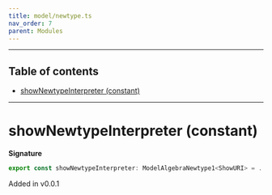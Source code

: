 ```yaml
---
title: model/newtype.ts
nav_order: 7
parent: Modules
---
```


---

<h2 class="text-delta">Table of contents</h2>

- [showNewtypeInterpreter (constant)](#shownewtypeinterpreter-constant)

---

# showNewtypeInterpreter (constant)

**Signature**

```ts
export const showNewtypeInterpreter: ModelAlgebraNewtype1<ShowURI> = ...
```

Added in v0.0.1
